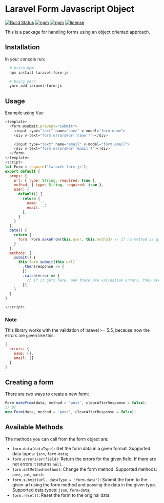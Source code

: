 # Laravel Form Javascript Object

[![Build Status](https://travis-ci.org/santigarcor/laravel-form-js.svg?branch=master)](https://travis-ci.org/santigarcor/laravel-form-js)
[![npm](https://img.shields.io/npm/v/laravel-form-js.svg)](https://www.npmjs.com/package/laravel-form-js)
[![npm](https://img.shields.io/npm/dt/laravel-form-js.svg)](https://www.npmjs.com/package/laravel-form-js)
[![license](https://img.shields.io/github/license/santigarcor/laravel-form-js.svg)](https://www.npmjs.com/package/laravel-form-js)

This is a package for handling forms using an object oriented approach.

## Installation
In your console run:
```bash
  # Using npm
  npm install laravel-form-js

  # Using yarn
  yarn add laravel-form-js
```

## Usage
Example using Vue
```javascript
<template>
  <form @submit.prevent="submit">
    <input type="text" name="name" v-model="form.name">
    <div v-text="form.errorsFor('name')"></div>

    <input type="text" name="email" v-model="form.email">
    <div v-text="form.errorsFor('email')"></div>
  </form>
</template>
<script>
let Form = require('laravel-form-js');
export default {
  props: {
    url: { type: String, required: true },
    method: { type: String, required: true },
    user: {
      default() {
        return {
          name: '',
          email: ''
        };
      }
    }
  },
  data() {
    return {
      form: Form.makeFrom(this.user, this.method) // If no method is given, the default is post.
    }
  },
  methods: {
    submit() {
      this.form.submit(this.url)
        .then(response => {
        })
        .catch(error => {
          // If it gets here, and there are validation errors, they are automatically set for the form.
        });
    }
  }
}

</script>
```

### Note
This library works with the validation of laravel >= 5.5, because now the errors are given like this:

```javascript
{
  errors: {
    name: [],
    email: []
  }
}

```
## Creating a form
There are two ways to create a new form:

```javascript
Form.makeFrom(data, method = 'post', clearAfterResponse = false);
// Or
new Form(data, method = 'post', clearAfterResponse = false);
```

## Available Methods

The methods you can call from the form object are:

- `form.data(dataType)`: Get the form data in a given format. Supported data types: `json`, `form-data`;
- `form.errorsFor(field)`: Return the errors for the given field. If there are not errors it returns `null`.
- `form.setMethod(method)`: Change the form method. Supported methods: `post`, `put`, `patch`.
- `form.submit(url, dataType = 'form-data')`: Submit the form to the given url using the form method and passing the data in the given type. Supported data types: `json`, `form-data`;
- `form.reset()`: Reset the form to the original data.
